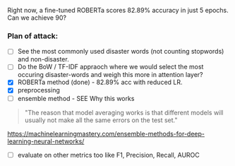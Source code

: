 Right now, a fine-tuned ROBERTa scores 82.89% accuracy in just 5 epochs. Can we achieve 90?

### Plan of attack:

- [ ] See the most commonly used disaster words (not counting stopwords) and non-disaster.
- [ ] Do the BoW / TF-IDF appraoch where we would select the most occuring disaster-words and weigh this more in attention layer?
- [x] ROBERTa method (done) - 82.89% acc with reduced LR.
- [x] preprocessing
- [ ] ensemble method - SEE Why this works 

> "The reason that model averaging works is that different models will usually not make all the same errors on the test set."

https://machinelearningmastery.com/ensemble-methods-for-deep-learning-neural-networks/

- [ ] evaluate on other metrics too like F1, Precision, Recall, AUROC

